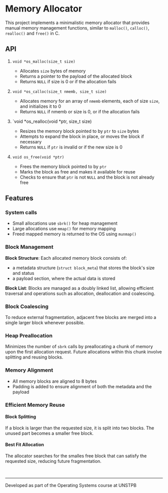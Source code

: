 # Memory Allocator

This project implements a minimalistic memory allocator that provides manual memory management functions, similar to `malloc()`, `calloc()`, `realloc()` and `free()` in C.

## API

1. `void *os_malloc(size_t size)`
    - Allocates `size` bytes of memory
    - Returns a pointer to the payload of the allocated block
    - Returns `NULL` if size is 0 or if the allocation fails

2. `void *os_calloc(size_t nmemb, size_t size)`
    - Allocates memory for an array of `nmemb` elements, each of size `size`, and initializes it to 0
    - Returns `NULL` if nmemb or size is 0, or if the allocation fails

3. `void *os_realloc(void *ptr, size_t size)
    - Resizes the memory block pointed to by `ptr` to `size` bytes
    - Attempts to expand the block in place, or moves the block if necessary
    - Returns `NULL` if `ptr` is invalid or if the new size is 0

4. `void os_free(void *ptr)`
    - Frees the memory block pointed to by `ptr`
    - Marks the block as free and makes it available for reuse
    - Checks to ensure that `ptr` is not `NULL` and the block is not already free


## Features

### System calls
- Small allocations use `sbrk()` for heap management
- Large allocations use `mmap()` for memory mapping
- Freed mapped memory is returned to the OS using `munmap()`

### Block Management
**Block Structure**:
Each allocated memory block consists of:
- a metadata structure (`struct block_meta`) that stores the block's size and status
- a payload section, where the actual data is stored

**Block List**:
Blocks are managed as a doubly linked list, allowing efficient traversal and operations such as allocation, deallocation and coalescing.

### Block Coalescing
To reduce external fragmentation, adjacent free blocks are merged into a single larger block whenever possible.

### Heap Preallocation
Minimizes the number of `sbrk` calls by preallocating a chunk of memory upon the first allocation request. Future allocations within this chunk involve splitting and reusing blocks.

### Memory Alignment
- All memory blocks are aligned to 8 bytes
- Padding is added to ensure alignment of both the metadata and the payload

### Efficient Memory Reuse
#### Block Splitting
If a block is larger than the requested size, it is split into two blocks. The unused part becomes a smaller free block.

#### Best Fit Allocation
The allocator searches for the smalles free block that can satisfy the requested size, reducing future fragmentation.

<br>

***

Developed as part of the Operating Systems course at UNSTPB
